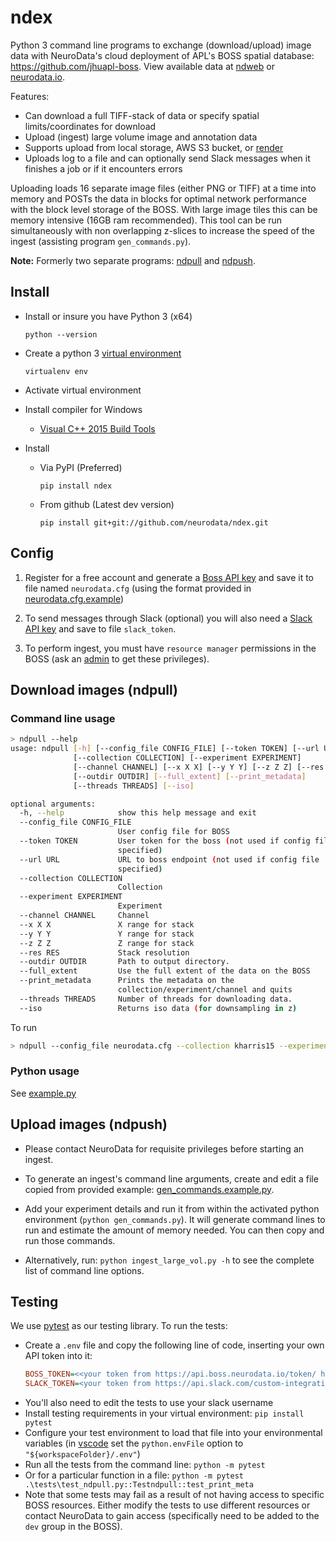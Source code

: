 # ndex

Python 3 command line programs to exchange (download/upload) image data with NeuroData's cloud deployment of APL's BOSS spatial database: <https://github.com/jhuapl-boss>.  View available data at [ndweb](https://ndwebtools.neurodata.io/) or [neurodata.io](https://neurodata.io/).  

Features:

- Can download a full TIFF-stack of data or specify spatial limits/coordinates for download
- Upload (ingest) large volume image and annotation data
- Supports upload from local storage, AWS S3 bucket, or [render](https://github.com/saalfeldlab/render)
- Uploads log to a file and can optionally send Slack messages when it finishes a job or if it encounters errors

Uploading loads 16 separate image files (either PNG or TIFF) at a time into memory and POSTs the data in blocks for optimal network performance with the block level storage of the BOSS.  With large image tiles this can be memory intensive (16GB ram recommended).  This tool can be run simultaneously with non overlapping z-slices to increase the speed of the ingest (assisting program `gen_commands.py`).

**Note:** Formerly two separate programs: [ndpull](https://github.com/neurodata/ndpull) and [ndpush](https://github.com/neurodata/ndpush).

## Install

- Install or insure you have Python 3 (x64)
  
  `python --version`
- Create a python 3 [virtual environment](https://virtualenv.pypa.io/en/stable/)

  `virtualenv env`
- Activate virtual environment

- Install compiler for Windows

  - [Visual C++ 2015 Build Tools](http://landinghub.visualstudio.com/visual-cpp-build-tools)

- Install
  - Via PyPI (Preferred)

    `pip install ndex`
  - From github (Latest dev version)

    `pip install git+git://github.com/neurodata/ndex.git`

## Config

1. Register for a free account and generate a [Boss API key](https://api.boss.neurodata.io/v1/mgmt/token) and save it to file named `neurodata.cfg` (using the format provided in [neurodata.cfg.example](examples/neurodata.cfg.example))

1. To send messages through Slack (optional) you will also need a [Slack API key](https://api.slack.com/custom-integrations/legacy-tokens) and save to file `slack_token`.

1. To perform ingest, you must have `resource manager` permissions in the BOSS (ask an [admin](mailto:support@neurodata.io) to get these privileges).

## Download images (ndpull)

### Command line usage

```sh
> ndpull --help
usage: ndpull [-h] [--config_file CONFIG_FILE] [--token TOKEN] [--url URL]
              [--collection COLLECTION] [--experiment EXPERIMENT]
              [--channel CHANNEL] [--x X X] [--y Y Y] [--z Z Z] [--res RES]
              [--outdir OUTDIR] [--full_extent] [--print_metadata]
              [--threads THREADS] [--iso]

optional arguments:
  -h, --help            show this help message and exit
  --config_file CONFIG_FILE
                        User config file for BOSS
  --token TOKEN         User token for the boss (not used if config file
                        specified)
  --url URL             URL to boss endpoint (not used if config file
                        specified)
  --collection COLLECTION
                        Collection
  --experiment EXPERIMENT
                        Experiment
  --channel CHANNEL     Channel
  --x X X               X range for stack
  --y Y Y               Y range for stack
  --z Z Z               Z range for stack
  --res RES             Stack resolution
  --outdir OUTDIR       Path to output directory.
  --full_extent         Use the full extent of the data on the BOSS
  --print_metadata      Prints the metadata on the
                        collection/experiment/channel and quits
  --threads THREADS     Number of threads for downloading data.
  --iso                 Returns iso data (for downsampling in z)
```

To run

```sh
> ndpull --config_file neurodata.cfg --collection kharris15 --experiment apical --channel em --x 4096 4608 --y 4608 5120 --z 90 100 --outdir .
```

### Python usage

See [example.py](examples/example.py)

## Upload images (ndpush)

- Please contact NeuroData for requisite privileges before starting an ingest.

- To generate an ingest's command line arguments, create and edit a file copied from provided example: [gen_commands.example.py](examples/gen_commands.example.py).

- Add your experiment details and run it from within the activated python environment (`python gen_commands.py`).  It will generate command lines to run and estimate the amount of memory needed.  You can then copy and run those commands.

- Alternatively, run: `python ingest_large_vol.py -h` to see the complete list of command line options.

## Testing

We use [pytest](https://pytest.org/) as our testing library.  To run the tests:
- Create a `.env` file and copy the following line of code, inserting your own API token into it:
  ```ini
  BOSS_TOKEN=<<your token from https://api.boss.neurodata.io/token/ here>>
  SLACK_TOKEN=<your token from https://api.slack.com/custom-integrations/legacy-tokens here>>
  ```
- You'll also need to edit the tests to use your slack username
- Install testing requirements in your virtual environment: `pip install pytest`
- Configure your test environment to load that file into your environmental variables (in [vscode](https://code.visualstudio.com/docs/python/environments#_where-the-extension-looks-for-environments) set the `python.envFile` option to `"${workspaceFolder}/.env"`)
- Run all the tests from the command line: `python -m pytest`
- Or for a particular function in a file: `python -m pytest .\tests\test_ndpull.py::Testndpull::test_print_meta`
- Note that some tests may fail as a result of not having access to specific BOSS resources.  Either modify the tests to use different resources or contact NeuroData to gain access (specifically need to be added to the `dev` group in the BOSS).
